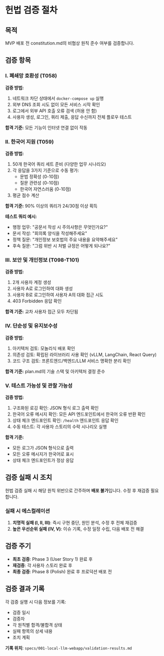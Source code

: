 # 헌법 검증 절차

## 목적
MVP 배포 전 constitution.md의 비협상 원칙 준수 여부를 검증합니다.

## 검증 항목

### I. 폐쇄망 호환성 (T058)
**검증 방법:**
1. 네트워크 차단 상태에서 `docker-compose up` 실행
2. 외부 DNS 조회 시도 없이 모든 서비스 시작 확인
3. 로그에서 외부 API 호출 오류 검색 (허용 안 함)
4. 사용자 생성, 로그인, 쿼리 제출, 응답 수신까지 전체 플로우 테스트

**합격 기준:** 모든 기능이 인터넷 연결 없이 작동

### II. 한국어 지원 (T059)
**검증 방법:**
1. 50개 한국어 쿼리 세트 준비 (다양한 업무 시나리오)
2. 각 응답을 3가지 기준으로 수동 평가:
   - 문법 정확성 (0-10점)
   - 질문 관련성 (0-10점)
   - 한국어 자연스러움 (0-10점)
3. 평균 점수 계산

**합격 기준:** 90% 이상의 쿼리가 24/30점 이상 획득

**테스트 쿼리 예시:**
- 행정 업무: "공문서 작성 시 주의사항은 무엇인가요?"
- 문서 작성: "회의록 양식을 작성해주세요"
- 정책 질문: "개인정보 보호법의 주요 내용을 요약해주세요"
- 후속 질문: "그럼 위반 시 처벌 규정은 어떻게 되나요?"

### III. 보안 및 개인정보 (T098-T101)
**검증 방법:**
1. 2개 사용자 계정 생성
2. 사용자 A로 로그인하여 대화 생성
3. 사용자 B로 로그인하여 사용자 A의 대화 접근 시도
4. 403 Forbidden 응답 확인

**합격 기준:** 교차 사용자 접근 모두 차단됨

### IV. 단순성 및 유지보수성
**검증 방법:**
1. 아키텍처 검토: 모놀리식 배포 확인
2. 의존성 검토: 확립된 라이브러리 사용 확인 (vLLM, LangChain, React Query)
3. 코드 구조 검토: 프론트엔드/백엔드/LLM 서비스 명확한 분리 확인

**합격 기준:** plan.md의 기술 스택 및 아키텍처 결정 준수

### V. 테스트 가능성 및 관찰 가능성
**검증 방법:**
1. 구조화된 로깅 확인: JSON 형식 로그 출력 확인
2. 한국어 오류 메시지 확인: 모든 API 엔드포인트에서 한국어 오류 반환 확인
3. 상태 체크 엔드포인트 확인: `/health` 엔드포인트 응답 확인
4. 수동 테스트: 각 사용자 스토리의 수락 시나리오 실행

**합격 기준:**
- 모든 로그가 JSON 형식으로 출력
- 모든 오류 메시지가 한국어로 표시
- 상태 체크 엔드포인트가 정상 응답

## 검증 실패 시 조치
헌법 검증 실패 시 해당 원칙 위반으로 간주하며 **배포 불가**입니다.
수정 후 재검증 필요합니다.

### 실패 시 에스컬레이션
1. **치명적 실패 (I, II, III)**: 즉시 구현 중단, 원인 분석, 수정 후 전체 재검증
2. **높은 우선순위 실패 (IV, V)**: 이슈 기록, 수정 일정 수립, 다음 배포 전 해결

## 검증 주기
- **최초 검증**: Phase 3 (User Story 1) 완료 후
- **재검증**: 각 사용자 스토리 완료 후
- **최종 검증**: Phase 8 (Polish) 완료 후 프로덕션 배포 전

## 검증 결과 기록
각 검증 실행 시 다음 정보를 기록:
- 검증 일시
- 검증자
- 각 원칙별 합격/불합격 상태
- 실패 항목의 상세 내용
- 조치 계획

**기록 위치**: `specs/001-local-llm-webapp/validation-results.md`
